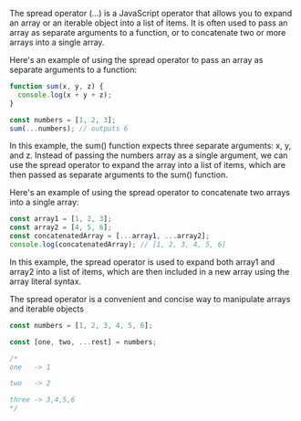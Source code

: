 The spread operator (...) is a JavaScript operator that allows you to expand an array or an iterable object into a list of items. It is often used to pass an array as separate arguments to a function, or to concatenate two or more arrays into a single array.

Here's an example of using the spread operator to pass an array as separate arguments to a function:

```js
function sum(x, y, z) {
  console.log(x + y + z);
}

const numbers = [1, 2, 3];
sum(...numbers); // outputs 6
```

In this example, the sum() function expects three separate arguments: x, y, and z. Instead of passing the numbers array as a single argument, we can use the spread operator to expand the array into a list of items, which are then passed as separate arguments to the sum() function.

Here's an example of using the spread operator to concatenate two arrays into a single array:

```js
const array1 = [1, 2, 3];
const array2 = [4, 5, 6];
const concatenatedArray = [...array1, ...array2];
console.log(concatenatedArray); // [1, 2, 3, 4, 5, 6]
```

In this example, the spread operator is used to expand both array1 and array2 into a list of items, which are then included in a new array using the array literal syntax.

The spread operator is a convenient and concise way to manipulate arrays and iterable objects

```js
const numbers = [1, 2, 3, 4, 5, 6];

const [one, two, ...rest] = numbers;

/* 
one   -> 1

two   -> 2

three -> 3,4,5,6
*/
```
